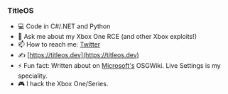 ### TitleOS


- 💻 Code in C#/.NET and Python
- 💬 Ask me about my Xbox One RCE (and other Xbox exploits!)
- 📫 How to reach me: [Twitter](https://twitter.com/XB1_HexDecimal)
- ✍️ [https://titleos.dev](https://titleos.dev)
- ⚡ Fun fact: Written about on [Microsoft's](https://github.com/microsoft/) OSGWiki. Live Settings is my speciality. 
- 🎮 I hack the Xbox One/Series. 

